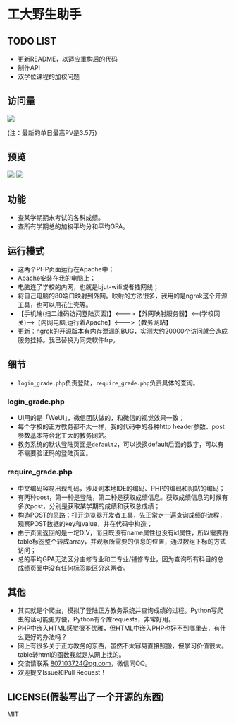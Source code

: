 # 工大野生助手

## TODO LIST

- 更新README，以适应重构后的代码
- 制作API
- 双学位课程的加权问题

## 访问量

![](http://7xku3h.com1.z0.glb.clouddn.com/16-7-16/85684382.jpg)

(注：最新的单日最高PV是3.5万)

## 预览

![](http://7xku3h.com1.z0.glb.clouddn.com/16-7-23/12366574.jpg)
![](http://7xku3h.com1.z0.glb.clouddn.com/16-7-23/47965690.jpg)

## 功能

- 查某学期期末考试的各科成绩。
- 查所有学期总的加权平均分和平均GPA。

## 运行模式

- 这两个PHP页面运行在Apache中；
- Apache安装在我的电脑上；
- 电脑连了学校的内网，也就是bjut-wifi或者插网线；
- 将自己电脑的80端口映射到外网。映射的方法很多，我用的是ngrok这个开源工具，也可以用花生壳等。
- 【手机端(扫二维码访问登陆页面)】<--->【外网映射服务器】<--(学校网关)-->【内网电脑,运行着Apache】<--->【教务网站】
- 更新：ngrok的开源版本有内存泄漏的BUG，实测大约20000个访问就会造成服务挂掉。我已替换为同类软件frp。 

## 细节

- `login_grade.php`负责登陆，`require_grade.php`负责具体的查询。

### login_grade.php

- UI用的是「WeUI」，微信团队做的，和微信的视觉效果一致；
- 每个学校的正方教务都不太一样，我的代码中的各种http header参数、post参数基本符合北工大的教务网站。
- 教务系统的默认登陆页面是`default2`，可以换换default后面的数字，可以有不需要验证码的登陆页面。

### require_grade.php

- 中文编码容易出现乱码，涉及到本地IDE的编码、PHP的编码和网站的编码；
- 有两种post，第一种是登陆，第二种是获取成绩信息。获取成绩信息的时候有多次post，分别是获取某学期的成绩和获取总成绩；
- 构造POST的思路：打开浏览器开发者工具，先正常走一遍查询成绩的流程，观察POST数据的key和value，并在代码中构造；
- 由于页面返回的是一坨DIV，而且既没有name属性也没有id属性，所以需要将table标签整个转成array，并观察所需要的信息的位置，通过数组下标的方式访问；
- 总的平均GPA无法区分主修专业和二专业/辅修专业，因为查询所有科目的总成绩页面中没有任何标签能区分这两者。


## 其他

- 其实就是个爬虫，模拟了登陆正方教务系统并查询成绩的过程。Python写爬虫的话可能更方便，Python有个库requests，非常好用。
- PHP中嵌入HTML感觉很不优雅，但HTML中嵌入PHP也好不到哪里去，有什么更好的办法吗？
- 网上有很多关于正方教务的东西，虽然不太容易直接照搬，但学习价值很大。table转html的函数我就是从网上找的。
- 交流请联系 807103724@qq.com，微信同QQ。
- 欢迎提交Issue和Pull Request！

## LICENSE(假装写出了一个开源的东西)

MIT
